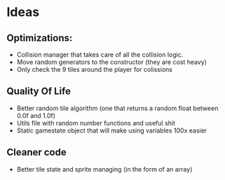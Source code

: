 # Ideas

## Optimizations:
- Collision manager that takes care of all the collision logic.
- Move random generators to the constructor (they are cost heavy)
- Only check the 9 tiles around the player for colissions

## Quality Of Life
- Better random tile algorithm (one that returns a random float between 0.0f and 1.0f)
- Utils file with random number functions and useful shit
- Static gamestate object that will make using variables 100x easier

## Cleaner code
- Better tile state and sprite managing (in the form of an array)
